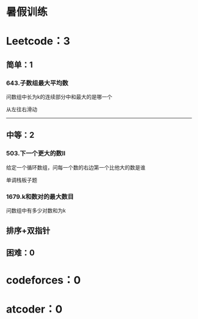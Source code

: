 # 暑假训练


# Leetcode：3
## 简单：1

### 643.子数组最大平均数
问数组中长为k的连续部分中和最大的是哪一个

从左往右滑动

---
## 中等：2

### 503.下一个更大的数II
给定一个循环数组，问每一个数的右边第一个比他大的数是谁

单调栈板子题
### 1679.k和数对的最大数目
问数组中有多少对数和为k

排序+双指针
---
## 困难：0

# codeforces：0
# atcoder：0
